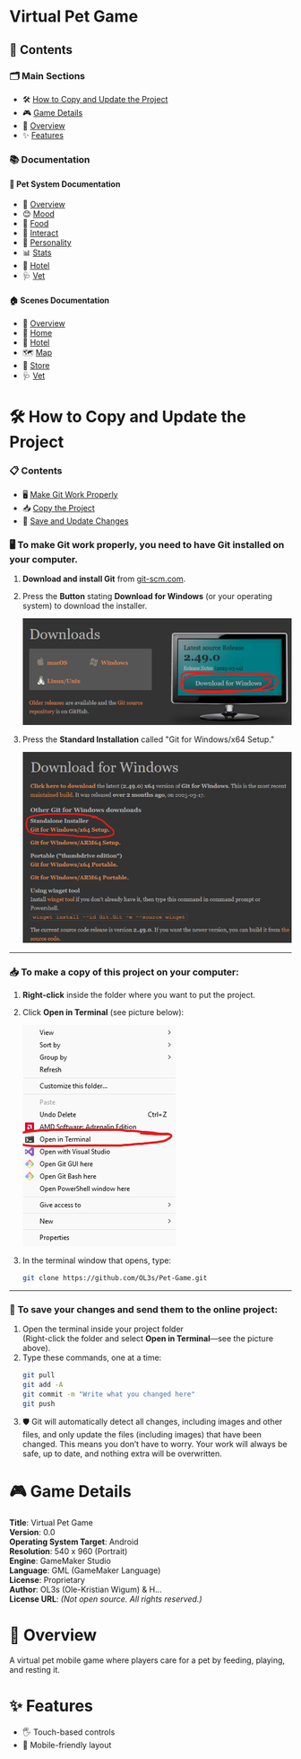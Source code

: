 # Virtual Pet Game

## 📑 Contents

### 🗂️ Main Sections
- 🛠️ [How to Copy and Update the Project](#️-how-to-copy-and-update-the-project)
- 🎮 [Game Details](#-game-details)
- 📝 [Overview](#-overview)
- ✨ [Features](#-features)

### 📚 Documentation

#### 🐾 Pet System Documentation
- 📄 [Overview](Documentation/Pet-System/Overview.md)
- 😊 [Mood](Documentation/Pet-System/Mood.md)
- 🍖 [Food](Documentation/Pet-System/Food.md)
- 🤝 [Interact](Documentation/Pet-System/Interact.md)
- 🧠 [Personality](Documentation/Pet-System/Personality.md)
- 📊 [Stats](Documentation/Pet-System/Stats.md)
- 🏨 [Hotel](Documentation/Pet-System/Hotel.md)
- 🩺 [Vet](Documentation/Pet-System/Vet.md)

#### 🏠 Scenes Documentation
- 📄 [Overview](Documentation/Scenes/Overview.md)
- 🏡 [Home](Documentation/Scenes/Home.md)
- 🏨 [Hotel](Documentation/Scenes/Hotel.md)
- 🗺️ [Map](Documentation/Scenes/Map.md)
- 🏪 [Store](Documentation/Scenes/Store.md)
- 🩺 [Vet](Documentation/Scenes/Vet.md)

# 🛠️ How to Copy and Update the Project

### 📋 Contents

- 🖥️ [Make Git Work Properly](#to-make-git-work-properly-you-need-to-have-git-installed-on-your-computer)
- 📥 [Copy the Project](#to-make-a-copy-of-this-project-on-your-computer)
- 💾 [Save and Update Changes](#to-save-your-changes-and-send-them-to-the-online-project)

### 🖥️ **To make Git work properly, you need to have Git installed on your computer.**

1. **Download and install Git** from [git-scm.com](https://git-scm.com/downloads).

2. Press the **Button** stating **Download for Windows** (or your operating system) to download the installer.

    ![Download](/Git-Manual/image-1.png)

3. Press the **Standard Installation** called "Git for Windows/x64 Setup." 

    ![Install](/Git-Manual/image-2.png)

---

### 📥 **To make a copy of this project on your computer:**
1. **Right-click** inside the folder where you want to put the project.
2. Click **Open in Terminal** (see picture below):

   ![Open in Terminal](/Git-Manual/image.png)

3. In the terminal window that opens, type:
   ```bash
   git clone https://github.com/OL3s/Pet-Game.git
   ```

---

### 💾 **To save your changes and send them to the online project:**
1. Open the terminal inside your project folder  
   (Right-click the folder and select **Open in Terminal**—see the picture above).
2. Type these commands, one at a time:
   ```bash
   git pull
   git add -A
   git commit -m "Write what you changed here"
   git push
   ```
3. 🛡️ Git will automatically detect all changes, including images and other files, and only update the files (including images) that have been changed. This means you don’t have to worry. Your work will always be safe, up to date, and nothing extra will be overwritten.

# 🎮 Game Details

**Title**: Virtual Pet Game  
**Version**: 0.0  
**Operating System Target**: Android  
**Resolution**: 540 x 960 (Portrait)  
**Engine**: GameMaker Studio  
**Language**: GML (GameMaker Language)  
**License**: Proprietary  
**Author**: OL3s (Ole-Kristian Wigum) & H...  
**License URL**: *(Not open source. All rights reserved.)*

# 📝 Overview
A virtual pet mobile game where players care for a pet by feeding, playing, and resting it.

# ✨ Features
- 🖐️ Touch-based controls
- 📱 Mobile-friendly layout